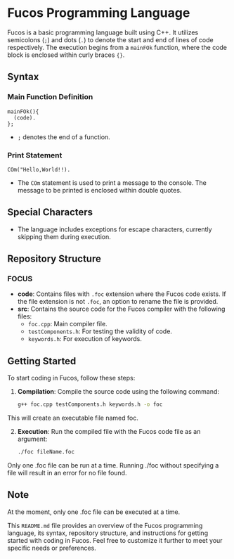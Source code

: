 # Fucos Programming Language

Fucos is a basic programming language built using C++. It utilizes semicolons (`;`) and dots (`.`) to denote the start and end of lines of code respectively. The execution begins from a `mainFOk` function, where the code block is enclosed within curly braces `{}`.

## Syntax

### Main Function Definition
```
mainFOk(){
  (code).
};
```
- `;` denotes the end of a function.

### Print Statement
`COm("Hello,World!!).`

- The `COm` statement is used to print a message to the console. The message to be printed is enclosed within double quotes.

## Special Characters
- The language includes exceptions for escape characters, currently skipping them during execution.

## Repository Structure

### FOCUS
- **code**: Contains files with `.foc` extension where the Fucos code exists. If the file extension is not `.foc`, an option to rename the file is provided.
- **src**: Contains the source code for the Fucos compiler with the following files:
  - `foc.cpp`: Main compiler file.
  - `testComponents.h`: For testing the validity of code.
  - `keywords.h`: For execution of keywords.

## Getting Started

To start coding in Fucos, follow these steps:

1. **Compilation**: Compile the source code using the following command:
   ```bash
   g++ foc.cpp testComponents.h keywords.h -o foc
This will create an executable file named foc.

2. **Execution**: Run the compiled file with the Fucos code file as an argument:
   ```bash
   ./foc fileName.foc
Only one .foc file can be run at a time. Running ./foc without specifying a file will result in an error for no file found.

## Note
At the moment, only one .foc file can be executed at a time.


This `README.md` file provides an overview of the Fucos programming language, its syntax, repository structure, and instructions for getting started with coding in Fucos. Feel free to customize it further to meet your specific needs or preferences.


